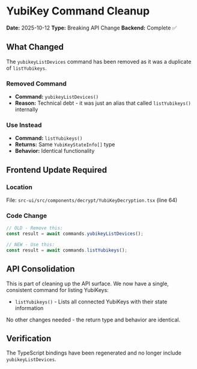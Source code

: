 # YubiKey Command Cleanup

**Date:** 2025-10-12
**Type:** Breaking API Change
**Backend:** Complete ✅

## What Changed

The `yubikeyListDevices` command has been removed as it was a duplicate of `listYubikeys`.

### Removed Command
- **Command:** `yubikeyListDevices()`
- **Reason:** Technical debt - it was just an alias that called `listYubikeys()` internally

### Use Instead
- **Command:** `listYubikeys()`
- **Returns:** Same `YubiKeyStateInfo[]` type
- **Behavior:** Identical functionality

## Frontend Update Required

### Location
File: `src-ui/src/components/decrypt/YubiKeyDecryption.tsx` (line 64)

### Code Change
```typescript
// OLD - Remove this:
const result = await commands.yubikeyListDevices();

// NEW - Use this:
const result = await commands.listYubikeys();
```

## API Consolidation

This is part of cleaning up the API surface. We now have a single, consistent command for listing YubiKeys:

- `listYubikeys()` - Lists all connected YubiKeys with their state information

No other changes needed - the return type and behavior are identical.

## Verification

The TypeScript bindings have been regenerated and no longer include `yubikeyListDevices`.